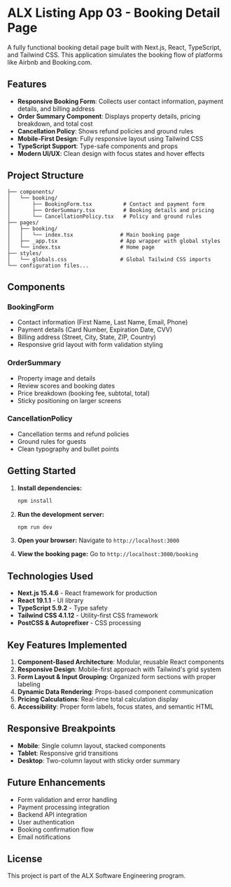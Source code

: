 # ALX Listing App 03 - Booking Detail Page

A fully functional booking detail page built with Next.js, React, TypeScript, and Tailwind CSS. This application simulates the booking flow of platforms like Airbnb and Booking.com.

## Features

- **Responsive Booking Form**: Collects user contact information, payment details, and billing address
- **Order Summary Component**: Displays property details, pricing breakdown, and total cost
- **Cancellation Policy**: Shows refund policies and ground rules
- **Mobile-First Design**: Fully responsive layout using Tailwind CSS
- **TypeScript Support**: Type-safe components and props
- **Modern UI/UX**: Clean design with focus states and hover effects

## Project Structure

```
├── components/
│   └── booking/
│       ├── BookingForm.tsx          # Contact and payment form
│       ├── OrderSummary.tsx         # Booking details and pricing
│       └── CancellationPolicy.tsx   # Policy and ground rules
├── pages/
│   ├── booking/
│   │   └── index.tsx               # Main booking page
│   ├── _app.tsx                    # App wrapper with global styles
│   └── index.tsx                   # Home page
├── styles/
│   └── globals.css                 # Global Tailwind CSS imports
└── configuration files...
```

## Components

### BookingForm
- Contact information (First Name, Last Name, Email, Phone)
- Payment details (Card Number, Expiration Date, CVV)
- Billing address (Street, City, State, ZIP, Country)
- Responsive grid layout with form validation styling

### OrderSummary
- Property image and details
- Review scores and booking dates
- Price breakdown (booking fee, subtotal, total)
- Sticky positioning on larger screens

### CancellationPolicy
- Cancellation terms and refund policies
- Ground rules for guests
- Clean typography and bullet points

## Getting Started

1. **Install dependencies:**
   ```bash
   npm install
   ```

2. **Run the development server:**
   ```bash
   npm run dev
   ```

3. **Open your browser:**
   Navigate to `http://localhost:3000`

4. **View the booking page:**
   Go to `http://localhost:3000/booking`

## Technologies Used

- **Next.js 15.4.6** - React framework for production
- **React 19.1.1** - UI library
- **TypeScript 5.9.2** - Type safety
- **Tailwind CSS 4.1.12** - Utility-first CSS framework
- **PostCSS & Autoprefixer** - CSS processing

## Key Features Implemented

1. **Component-Based Architecture**: Modular, reusable React components
2. **Responsive Design**: Mobile-first approach with Tailwind's grid system
3. **Form Layout & Input Grouping**: Organized form sections with proper labeling
4. **Dynamic Data Rendering**: Props-based component communication
5. **Pricing Calculations**: Real-time total calculation display
6. **Accessibility**: Proper form labels, focus states, and semantic HTML

## Responsive Breakpoints

- **Mobile**: Single column layout, stacked components
- **Tablet**: Responsive grid transitions
- **Desktop**: Two-column layout with sticky order summary

## Future Enhancements

- Form validation and error handling
- Payment processing integration
- Backend API integration
- User authentication
- Booking confirmation flow
- Email notifications

## License

This project is part of the ALX Software Engineering program.


